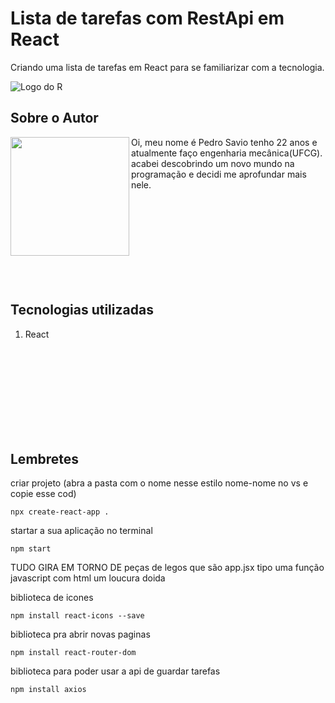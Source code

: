 # Lista de tarefas com RestApi em React



Criando uma lista de tarefas em React para se familiarizar com a tecnologia.



![Logo do R](https://lh3.googleusercontent.com/pw/AM-JKLVhL-IXqavdUcjqOaZN98d9BT08YR5p3kpYKzlixZ5s-9NoEvFx0uRCBjRQShqFn7eZQP6SAEbnpoeoEIpZTE4lUp1cfNPAHTPPRPqQ0iRF7sdlgNJVsnkJ1vUoYLWDFDW2yJi2tsn9mULAPy1ZD9COuA=w1314-h624-no?authuser=0)

## Sobre o Autor
<img align="left" width="190" height="190" margin-right="150px" src="https://lh3.googleusercontent.com/pw/AM-JKLXhmwZXlDQxwQTG3f0HIUpyh4Yg5oyRCR9GZ09GVuaEGe2umH6R6TAYJeJgWCVEKROa7pQgbFVBQEaOwJ3VLGoNpDcTJ1p0yTvwLK0CJf7q9xh7Xnf1sS-vG7temrijQpiRitZC-c9e7THtDNVI5FQPkA=w169-h154-no?authuser=0"> Oi, meu nome é Pedro Savio tenho 22 anos e atualmente faço engenharia mecânica(UFCG). acabei descobrindo um novo mundo na programação e decidi me aprofundar mais nele.

## <br /><br /> <br /><br /><br /><br />Tecnologias utilizadas
1. React

## <br /><br /> <br /><br /><br /><br />Lembretes
criar projeto (abra a pasta com o nome nesse estilo nome-nome no vs e copie esse cod)

	npx create-react-app .


startar a sua aplicação no terminal

	npm start

TUDO GIRA EM TORNO DE peças de legos que são app.jsx tipo uma função javascript com html um loucura doida


biblioteca de icones

	npm install react-icons --save


biblioteca pra abrir novas paginas


	npm install react-router-dom


biblioteca para poder usar a api de guardar tarefas

	npm install axios


